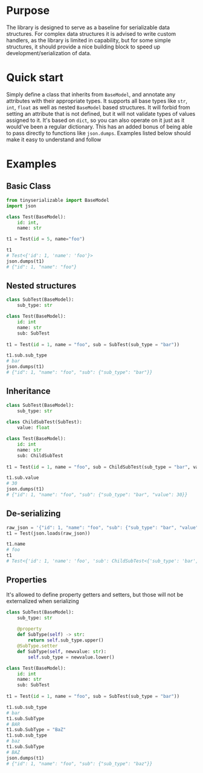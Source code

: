 # Purpose

The library is designed to serve as a baseline for serializable data structures. For complex data structures it is advised to write custom handlers, as the library is limited in capability, but for some simple structures, it should provide a nice building block to speed up development/serialization of data.

# Quick start

Simply define a class that inherits from `BaseModel`, and annotate any attributes with their appropriate types. It supports all base types like `str`, `int`, `float` as well as nested `BaseModel` based structures. It will forbid from setting an attribute that is not defined, but it will not validate types of values assigned to it. It's based on `dict`, so you can also operate on it just as it would've been a regular dictionary. This has an added bonus of being able to pass directly to functions like `json.dumps`. Examples listed below should make it easy to understand and follow

# Examples

## Basic Class

```python
from tinyserializable import BaseModel
import json

class Test(BaseModel):
    id: int,
    name: str

t1 = Test(id = 5, name="foo")

t1
# Test<{'id': 1, 'name': 'foo'}>
json.dumps(t1)
# {"id": 1, "name": "foo"}
```

## Nested structures

```python
class SubTest(BaseModel):
    sub_type: str

class Test(BaseModel):
    id: int
    name: str
    sub: SubTest
    
t1 = Test(id = 1, name = "foo", sub = SubTest(sub_type = "bar"))

t1.sub.sub_type
# bar
json.dumps(t1)
# {"id": 1, "name": "foo", "sub": {"sub_type": "bar"}}
```

## Inheritance

```python
class SubTest(BaseModel):
    sub_type: str
    
class ChildSubTest(SubTest):
    value: float

class Test(BaseModel):
    id: int
    name: str
    sub: ChildSubTest
    
t1 = Test(id = 1, name = "foo", sub = ChildSubTest(sub_type = "bar", value = 30))

t1.sub.value
# 30
json.dumps(t1)
# {"id": 1, "name": "foo", "sub": {"sub_type": "bar", "value": 30}}
```

## De-serializing

```python
raw_json = '{"id": 1, "name": "foo", "sub": {"sub_type": "bar", "value": 30}}'
t1 = Test(json.loads(raw_json))

t1.name
# foo
t1
# Test<{'id': 1, 'name': 'foo', 'sub': ChildSubTest<{'sub_type': 'bar', 'value': 30}>}>
```

## Properties

It's allowed to define property getters and setters, but those will not be externalized when serializing

```python
class SubTest(BaseModel):
    sub_type: str
    
    @property
    def SubType(self) -> str:
        return self.sub_type.upper()
    @SubType.setter
    def SubType(self, newvalue: str):
        self.sub_type = newvalue.lower()

class Test(BaseModel):
    id: int
    name: str
    sub: SubTest
    
t1 = Test(id = 1, name = "foo", sub = SubTest(sub_type = "bar"))

t1.sub.sub_type
# bar
t1.sub.SubType 
# BAR
t1.sub.SubType = "BaZ"
t1.sub.sub_type
# baz
t1.sub.SubType
# BAZ
json.dumps(t1)
# {"id": 1, "name": "foo", "sub": {"sub_type": "baz"}}
```
